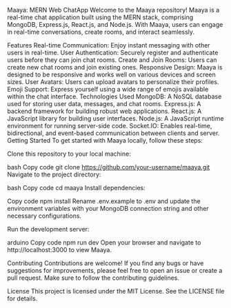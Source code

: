 Maaya: MERN Web ChatApp
Welcome to the Maaya repository! Maaya is a real-time chat application built using the MERN stack, comprising MongoDB, Express.js, React.js, and Node.js. With Maaya, users can engage in real-time conversations, create rooms, and interact seamlessly.

Features
Real-time Communication: Enjoy instant messaging with other users in real-time.
User Authentication: Securely register and authenticate users before they can join chat rooms.
Create and Join Rooms: Users can create new chat rooms and join existing ones.
Responsive Design: Maaya is designed to be responsive and works well on various devices and screen sizes.
User Avatars: Users can upload avatars to personalize their profiles.
Emoji Support: Express yourself using a wide range of emojis available within the chat interface.
Technologies Used
MongoDB: A NoSQL database used for storing user data, messages, and chat rooms.
Express.js: A backend framework for building robust web applications.
React.js: A JavaScript library for building user interfaces.
Node.js: A JavaScript runtime environment for running server-side code.
Socket.IO: Enables real-time, bidirectional, and event-based communication between clients and server.
Getting Started
To get started with Maaya locally, follow these steps:

Clone this repository to your local machine:

bash
Copy code
git clone https://github.com/your-username/maaya.git
Navigate to the project directory:

bash
Copy code
cd maaya
Install dependencies:

Copy code
npm install
Rename .env.example to .env and update the environment variables with your MongoDB connection string and other necessary configurations.

Run the development server:

arduino
Copy code
npm run dev
Open your browser and navigate to http://localhost:3000 to view Maaya.

Contributing
Contributions are welcome! If you find any bugs or have suggestions for improvements, please feel free to open an issue or create a pull request. Make sure to follow the contributing guidelines.

License
This project is licensed under the MIT License. See the LICENSE file for details.
